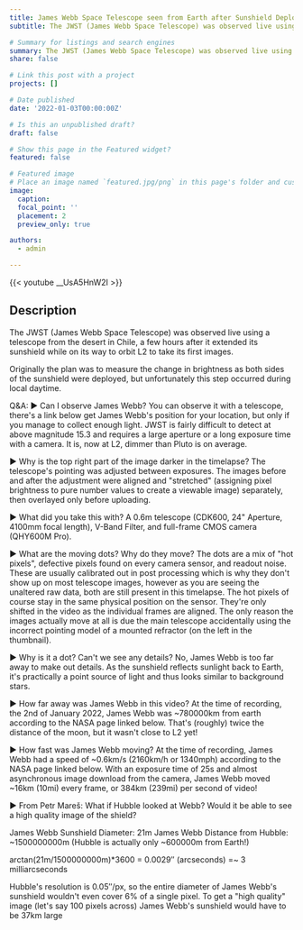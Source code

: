 ```yaml
---
title: James Webb Space Telescope seen from Earth after Sunshield Deployment
subtitle: The JWST (James Webb Space Telescope) was observed live using a telescope from the desert in Chile, a few hours after it extended its sunshield while on its way to orbit L2 to take its first images. 

# Summary for listings and search engines
summary: The JWST (James Webb Space Telescope) was observed live using a telescope from the desert in Chile, a few hours after it extended its sunshield while on its way to orbit L2 to take its first images. 
share: false

# Link this post with a project
projects: []

# Date published
date: '2022-01-03T00:00:00Z'

# Is this an unpublished draft?
draft: false

# Show this page in the Featured widget?
featured: false

# Featured image
# Place an image named `featured.jpg/png` in this page's folder and customize its options here.
image:
  caption: 
  focal_point: ''
  placement: 2
  preview_only: true

authors:
  - admin

---
```


{{< youtube __UsA5HnW2I >}}

## Description

The JWST (James Webb Space Telescope) was observed live using a telescope from the desert in Chile, a few hours after it extended its sunshield while on its way to orbit L2 to take its first images. 

Originally the plan was to measure the change in brightness as both sides of the sunshield were deployed, but unfortunately this step occurred during local daytime. 

Q&A:
► Can I observe James Webb?
You can observe it with a telescope, there's a link below get James Webb's position for your location, but only if you manage to collect enough light. JWST is fairly difficult to detect at above magnitude 15.3 and requires a large aperture or a long exposure time with a camera. It is, now at L2, dimmer than Pluto is on average. 

► Why is the top right part of the image darker in the timelapse?
The telescope's pointing was adjusted between exposures. The images before and after the adjustment were aligned and "stretched" (assigning pixel brightness to pure number values to create a viewable image) separately, then overlayed only before uploading. 

► What did you take this with?
A 0.6m telescope (CDK600, 24" Aperture, 4100mm focal length), V-Band Filter, and full-frame CMOS camera (QHY600M Pro). 

► What are the moving dots? Why do they move?
The dots are a mix of "hot pixels", defective pixels found on every camera sensor, and readout noise. These are usually calibrated out in post processing which is why they don't show up on most telescope images, however as you are seeing the unaltered raw data, both are still present in this timelapse. The hot pixels of course stay in the same physical position on the sensor. They're only shifted in the video as the individual frames are aligned. The only reason the images actually move at all is due the main telescope accidentally using the incorrect pointing model of a mounted refractor (on the left in the thumbnail). 

► Why is it a dot? Can't we see any details?
No, James Webb is too far away to make out details. As the sunshield reflects sunlight back to Earth, it's practically a point source of light and thus looks similar to background stars. 

► How far away was James Webb in this video?
At the time of recording, the 2nd of January 2022, James Webb was ~780000km from earth according to the NASA page linked below. That's (roughly) twice the distance of the moon, but it wasn't close to L2 yet! 

► How fast was James Webb moving?
At the time of recording, James Webb had a speed of ~0.6km/s (2160km/h or 1340mph) according to the NASA page linked below. With an exposure time of 25s and almost asynchronous image download from the camera, James Webb moved ~16km (10mi) every frame, or 384km (239mi) per second of video!

► From Petr Mareš: What if Hubble looked at Webb? Would it be able to see a high quality image of the shield?

James Webb Sunshield Diameter: 21m 
James Webb Distance from Hubble: ~1500000000m (Hubble is actually only ~600000m from Earth!)

arctan(21m/1500000000m)*3600 = 0.0029″ (arcseconds) =~ 3 milliarcseconds

Hubble's resolution is 0.05″/px, so the entire diameter of James Webb's sunshield wouldn't even cover 6% of a single pixel. To get a "high quality" image (let's say 100 pixels across) James Webb's sunshield would have to be 37km large
